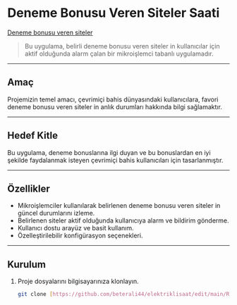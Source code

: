 # Deneme Bonusu Veren Siteler Saati

[Deneme bonusu veren siteler](https://meessays.info/)

> Bu uygulama, belirli deneme bonusu veren siteler in kullanıcılar için aktif olduğunda alarm çalan bir mikroişlemci tabanlı uygulamadır.

---

## Amaç

Projemizin temel amacı, çevrimiçi bahis dünyasındaki kullanıcılara, favori deneme bonusu veren siteler in anlık durumları hakkında bilgi sağlamaktır.

---

## Hedef Kitle

Bu uygulama, deneme bonuslarına ilgi duyan ve bu bonuslardan en iyi şekilde faydalanmak isteyen çevrimiçi bahis kullanıcıları için tasarlanmıştır.

---

## Özellikler

- Mikroişlemciler kullanılarak belirlenen deneme bonusu veren siteler in güncel durumlarını izleme.
- Belirlenen siteler aktif olduğunda kullanıcıya alarm ve bildirim gönderme.
- Kullanıcı dostu arayüz ve basit kullanım.
- Özelleştirilebilir konfigürasyon seçenekleri.

---

## Kurulum

1. Proje dosyalarını bilgisayarınıza klonlayın.
   ```bash
   git clone [https://github.com/beterali44/elektriklisaat/edit/main/README.md]
